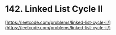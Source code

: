 # 142. Linked List Cycle II
[https://leetcode.com/problems/linked-list-cycle-ii/](https://leetcode.com/problems/linked-list-cycle-ii/)
